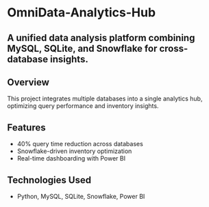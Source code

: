 # OmniData-Analytics-Hub
A unified data analysis platform combining MySQL, SQLite, and Snowflake for cross-database insights.  
---


## Overview
This project integrates multiple databases into a single analytics hub, optimizing query performance and inventory insights.

## Features
- 40% query time reduction across databases
- Snowflake-driven inventory optimization
- Real-time dashboarding with Power BI

## Technologies Used
- Python, MySQL, SQLite, Snowflake, Power BI


